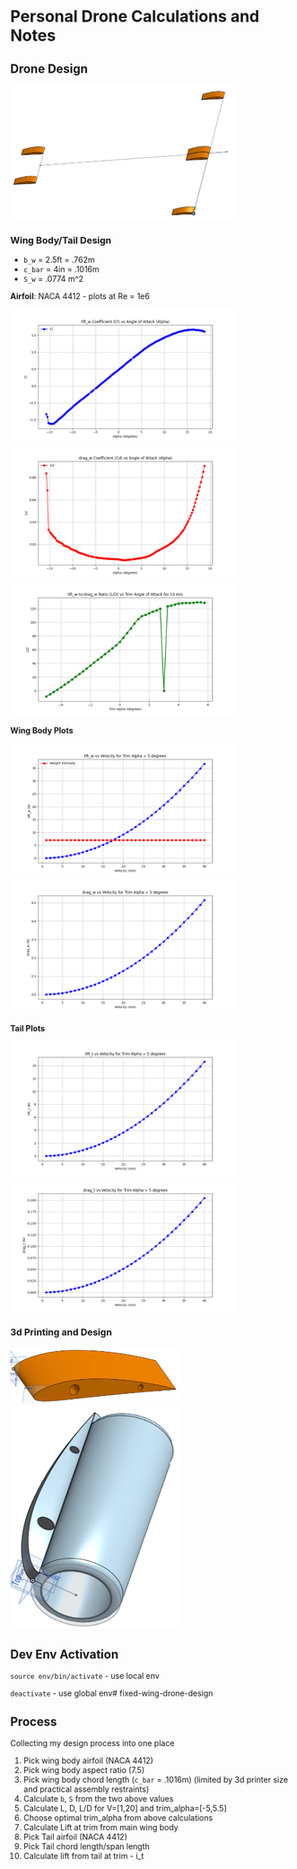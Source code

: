 # Personal Drone Calculations and Notes

## Drone Design

<img src="media/plane-render.png" alt="Rendering of Drone" width="400" height="240">

### Wing Body/Tail Design

- `b_w` = 2.5ft = .762m
- `c_bar` = 4in = .1016m
- `S_w` = .0774 m^2

**Airfoil**: NACA 4412 - plots at Re = 1e6

<p style="margin: 0;">
  <img src="plots/Cl_vs_Alpha.png" alt="Cl vs Alpha" width="400" height="240">
  <img src="plots/Cd_vs_Alpha.png" alt="Cd vs Alpha" width="400" height="240">
  <img src="plots/L_D_w_vs_TrimAlpha_10ms.png" alt="L/D for 10m/s vs trim alpha" width="400" height="240">
</p>

**Wing Body Plots**

<p style="margin: 0">
  <img src="plots/lift_w_vs_Velocity_5deg.png" alt="Wing lift vs Velocity at 5deg trim" width="400" height="240">
  <img src="plots/drag_w_vs_Velocity_5deg.png" alt="Drag lift vs Velocity at 5deg trim" width="400" height="240">
</p>

**Tail Plots**

<p style="margin: 0">
  <img src="plots/lift_t_vs_Velocity_5deg.png" alt="Wing lift vs Velocity at 5deg trim" width="400" height="240">
  <img src="plots/drag_t_vs_Velocity_5deg.png" alt="Drag lift vs Velocity at 5deg trim" width="400" height="240">
</p>


### 3d Printing and Design

<p style="margin: 0;">
  <img src="media/wing-block-ss.png" alt="wing-block" width="300" height="100">
  <img src="media/wing-body-connector-ss.png" alt="wing-body-connector" width="300" height="400">
</p>

## Dev Env Activation

`source env/bin/activate` - use local env

`deactivate` - use global env# fixed-wing-drone-design

## Process

Collecting my design process into one place

1. Pick wing body airfoil (NACA 4412)
2. Pick wing body aspect ratio (7.5)
3. Pick wing body chord length (`c_bar` = .1016m) (limited by 3d printer size and practical assembly restraints)
4. Calculate `b`, `S` from the two above values
5. Calculate L, D, L/D for V=[1,20] and trim_alpha=[-5,5.5]
6. Choose optimal trim_alpha from above calculations
7. Calculate Lift at trim from main wing body
8. Pick Tail airfoil (NACA 4412)
9. Pick Tail chord length/span length
10. Calculate lift from tail at trim - i_t